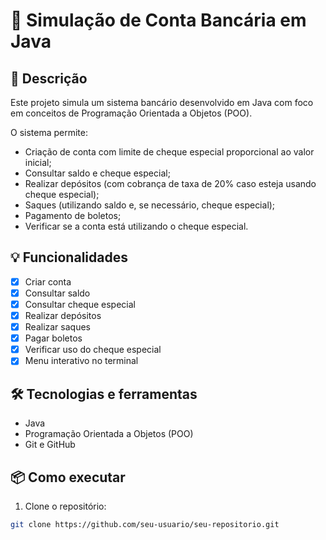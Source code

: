 # 🚀 Simulação de Conta Bancária em Java

## 📝 Descrição
Este projeto simula um sistema bancário desenvolvido em Java com foco em conceitos de Programação Orientada a Objetos (POO).

O sistema permite:
- Criação de conta com limite de cheque especial proporcional ao valor inicial;
- Consultar saldo e cheque especial;
- Realizar depósitos (com cobrança de taxa de 20% caso esteja usando cheque especial);
- Saques (utilizando saldo e, se necessário, cheque especial);
- Pagamento de boletos;
- Verificar se a conta está utilizando o cheque especial.

## 💡 Funcionalidades
- [x] Criar conta
- [x] Consultar saldo
- [x] Consultar cheque especial
- [x] Realizar depósitos
- [x] Realizar saques
- [x] Pagar boletos
- [x] Verificar uso do cheque especial
- [x] Menu interativo no terminal

## 🛠️ Tecnologias e ferramentas
- Java
- Programação Orientada a Objetos (POO)
- Git e GitHub

## 📦 Como executar
1. Clone o repositório:
```bash
git clone https://github.com/seu-usuario/seu-repositorio.git

